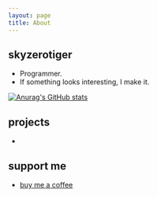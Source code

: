 ```yaml
---
layout: page
title: About
---
```


## skyzerotiger

- Programmer.
- If something looks interesting, I make it.

[![Anurag's GitHub stats](https://github-readme-stats.vercel.app/api?username=skyzerotiger)](https://github.com/anuraghazra/github-readme-stats)

## projects

- 

## support me
- [buy me a coffee](https://www.buymeacoffee.com/skyzero)



